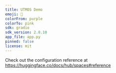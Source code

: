 ```yaml
---
title: UTMOS Demo
emoji: 🐢
colorFrom: purple
colorTo: pink
sdk: gradio
sdk_version: 2.8.10
app_file: app.py
pinned: false
license: mit
---
```


Check out the configuration reference at https://huggingface.co/docs/hub/spaces#reference